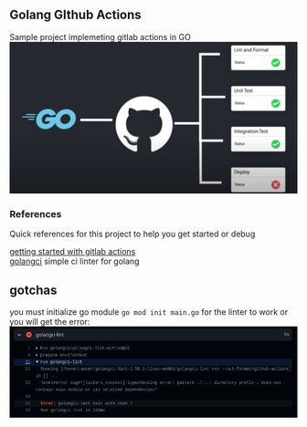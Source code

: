 ## Golang GIthub Actions
Sample project implemeting gitlab actions in GO <br>
![Go github Action flow](resources/images/goGitlabActions.png)



### References
Quick references for this project to help you get started or debug

[getting started with gitlab actions](https://docs.github.com/en/actions/quickstart) <br>
[golangci](https://golangci-lint.run/#demo) simple ci linter for golang

## gotchas
you must initialize go module ```go mod init main.go``` for the linter to work or you will get the error: <br>
![Github Action Lint error](resources/images/actionLintError.png)
